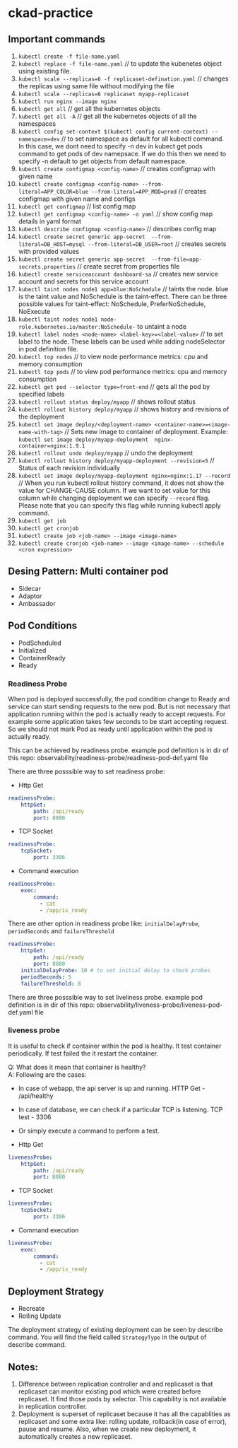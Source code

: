 # ckad-practice


## Important commands

1. `kubectl create -f file-name.yaml`
2. `kubectl replace -f file-name.yaml` // to update the kubenetes object using existing file.
3. `kubectl scale --replicas=6 -f replicaset-defination.yaml` // changes the replicas using same file without modifying the file
4. `kubectl scale --replicas=6 replicaset myapp-replicaset`
5. `kubectl run nginx --image nginx`
6. `kubectl get all` // get all the kubernetes objects
7. `kubectl get all -A` // get all the kubernetes objects of all the namespaces
8. `kubectl config set-context $(kubectl config current-context) --namespace=dev` // to set namespace as default for all kubectl command. In this case, we dont need to specify -n dev in kubect get pods command to get pods of dev namepsace. If we do this then we need to specify -n default to get objects from default namespace.
9. `kubectl create configmap <config-name>` // creates configmap with given name
10. `kubectl create configmap <config-name> --from-literal=APP_COLOR=blue --from-literal=APP_MOD=prod` // creates configmap with given name and configs
11. `kubectl get configmap` // list config map
12. `kubectl get configmap <config-name> -o yaml` // show config map details in yaml format
13. `kubectl describe configmap <config-name>` // describes config map
14. `kubectl create secret generic app-secret  --from-literal=DB_HOST=mysql --from-literal=DB_USER=root` // creates secrets with provided values
15. `kubectl create secret generic app-secret  --from-file=app-secrets.properties` // create secret from properties file
16. `kubectl create serviceaccount dashboard-sa` // creates new service account and secrets for this service account
17. `kubectl taint nodes node1 app=blue:NoSchedule` // taints the node. blue is the taint value and NoSchedule is the taint-effect. There can be three possible values for taint-effect: NoSchedule, PreferNoSchedule, NoExecute
18. `kubectl taint nodes node1 node-role.kubernetes.io/master:NoSchedule-` to untaint a node
19. `kubectl label nodes <node-name> <label-key>=<label-value>` // to set label to the node. These labels can be used while adding nodeSelector in pod definition file.
20. `kubectl top nodes` // to view node performance metrics: cpu and memory consumption
21. `kubectl top pods` // to view pod performance metrics: cpu and memory consumption
22. `kubectl get pod --selector type=front-end` // gets all the pod by specified labels
23. `kubectl rollout status deploy/myapp` // shows rollout status
24. `kubectl rollout history deploy/myapp` // shows history and revisions of the deployment
25. `kubectl set image deploy/<deployment-name> <container-name>=<image-name-with-tag>` // Sets new image to container of deployment. Example: `kubectl set image deploy/myapp-deployment  nginx-container=nginx:1.9.1`
26. `kubectl rollout undo deploy/myapp` // undo the deployment
27. `kubectl rollout history deploy/myapp-deployment --revision=5` // Status of each revision individually
28. `kubectl set image deploy/myapp-deployment nginx=nginx:1.17 --record` // When you run kubectl rollout history command, it does not show the value for CHANGE-CAUSE column. If we want to set value for this column while changing deployment we can specify `--record` flag. Please note that you can specify this flag while running kubectl apply command.
29. `kubectl get job`
30. `kubectl get cronjob`
31. `kubectl create job <job-name> --image <image-name>`
32. `kubectl create cronjob <job-name> --image <image-name> --schedule <cron expression>`



## Desing Pattern: Multi container pod
- Sidecar
- Adaptor
- Ambassador

## Pod Conditions
- PodScheduled
- Initialized
- ContainerReady
- Ready

### Readiness Probe
When pod is deployed successfully, the pod condition change to Ready and service can start sending requests to the new pod.
But is not necessary that application running within the pod is actually ready to accept requests. For example some application takes few seconds to be start accepting request.
So we should not mark Pod as ready until application within the pod is actually ready.

This can be achieved by readiness probe. example pod definition is in dir of this repo: observability/readiness-probe/readiness-pod-def.yaml file

There are three posssible way to set readiness probe:
- Http Get
```yaml
readinessProbe:
    httpGet:
        path: /api/ready
        port: 8080
```
- TCP Socket
```yaml
readinessProbe:
    tcpSocket:
        port: 3306
```
- Command execution
```yaml
readinessProbe:
    exec:
        command:
          - cat
          - /app/is_ready
```

There are other option in readiness probe like: `initialDelayProbe`, `periodSeconds` and `failureThreshold`
```yaml
readinessProbe:
    httpGet:
        path: /api/ready
        port: 8080
    initialDelayProbe: 10 # to set initial delay to check probes
    periodSeconds: 5
    failureThreshold: 8
```

There are three posssible way to set liveliness probe. example pod definition is in dir of this repo: observability/liveness-probe/liveness-pod-def.yaml file

### liveness probe
It is useful to check if container within the pod is healthy. It test container periodically. If test failed the it restart the container.



Q: What does it mean that container is healthy? <br>
A: Following are the cases: <br> 
- In case of webapp, the api server is up and running. HTTP Get - /api/healthy
- In case of database, we can check if a particular TCP is listening. TCP test - 3306
- Or simply execute a command to perform a test.

- Http Get
```yaml
livenessProbe:
    httpGet:
        path: /api/ready
        port: 8080
```
- TCP Socket
```yaml
livenessProbe:
    tcpSocket:
        port: 3306
```
- Command execution
```yaml
livenessProbe:
    exec:
        command:
          - cat
          - /app/is_ready
```

## Deployment Strategy
- Recreate
- Rolling Update

The deployment strategy of existing deployment can be seen by describe command. You will find the field called `StrategyType` in the output of describe command.

## Notes:
1. Difference between replication controller and and replicaset is that replicaset can monitor existing pod which were created before replicaset. It find those pods by selector. This capability is not available in replication controller.
2. Deployment is superset of replicaset because it has all the capablities as replicaset and some extra like: rolling update, rollback(in case of error), pause and resume. Also, when we create new deployment, it automatically creates a new replicaset.